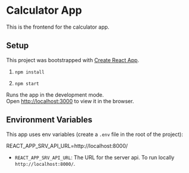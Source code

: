 # Calculator App

This is the frontend for the calculator app.

## Setup
This project was bootstrapped with [Create React App](https://github.com/facebook/create-react-app).

1. `npm install`

2. `npm start`

Runs the app in the development mode.\
Open [http://localhost:3000](http://localhost:3000) to view it in the browser.



## Environment Variables

This app uses env variables (create a `.env` file in the root of the project):

REACT_APP_SRV_API_URL=http://localhost:8000/

- `REACT_APP_SRV_API_URL`: The URL for the server api. To run locally `http://localhost:8000/`.

